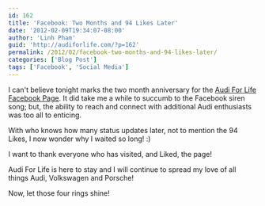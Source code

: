 ```yaml
---
id: 162
title: 'Facebook: Two Months and 94 Likes Later'
date: '2012-02-09T19:34:07-08:00'
author: 'Linh Pham'
guid: 'http://audiforlife.com/?p=162'
permalink: /2012/02/facebook-two-months-and-94-likes-later/
categories: ['Blog Post']
tags: ['Facebook', 'Social Media']
---
```


I can't believe tonight marks the two month anniversary for the [Audi For Life Facebook Page](http://facebook.com/audiforlife). It did take me a while to succumb to the Facebook siren song; but, the ability to reach and connect with additional Audi enthusiasts was too all to enticing.

With who knows how many status updates later, not to mention the 94 Likes, I now wonder why I waited so long! :)

I want to thank everyone who has visited, and Liked, the page!

Audi For Life is here to stay and I will continue to spread my love of all things Audi, Volkswagen and Porsche!

Now, let those four rings shine!

